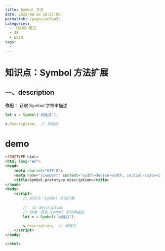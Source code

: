 ```yaml
---
title: Symbol 方法
date: 2022-06-26 18:27:05
permalink: /pages/ae5e45/
categories:
  - 《前端》笔记
  - JS
  - ES10
tags:
  - 
---
```

# 知识点：Symbol 方法扩展

## 一、description

**作用：** 获取 Symbol 字符串描述

```js
let s = Symbol('尚硅谷');

s.description;  // 尚硅谷
```

# demo
```html
<!DOCTYPE html>
<html lang="en">
<head>
    <meta charset="UTF-8">
    <meta name="viewport" content="width=device-width, initial-scale=1.0">
    <title>Symbol.prototype.description</title>
</head>
<body>
    <script>
        // 知识点：Symbol 方法扩展
        
        // （1）description
        // 作用：获取 Symbol 字符串描述
        let s = Symbol('尚硅谷');

        s.description;  // 尚硅谷
    </script>
</body>

</html>
```
